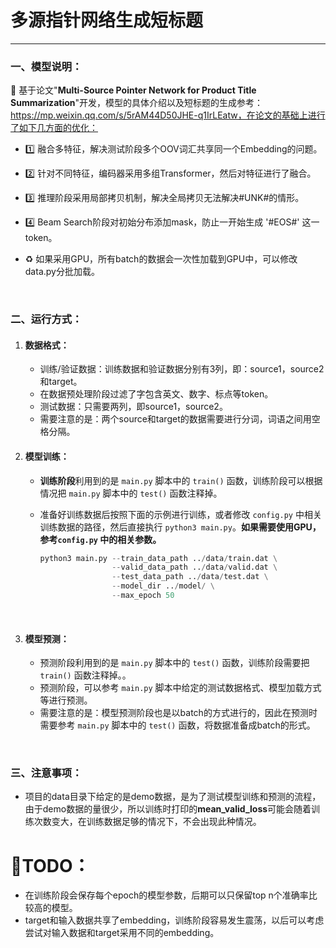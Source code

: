 # 多源指针网络生成短标题

------



### 一、模型说明：

:pray: 基于论文"**Multi-Source Pointer Network for Product Title Summarization**"开发，模型的具体介绍以及短标题的生成参考： https://mp.weixin.qq.com/s/5rAM44D50JHE-q1IrLEatw，在论文的基础上进行了如下几方面的优化：

- :one: 融合多特征，解决测试阶段多个OOV词汇共享同一个Embedding的问题。

- :two: 针对不同特征，编码器采用多组Transformer，然后对特征进行了融合。

- :three: 推理阶段采用局部拷贝机制，解决全局拷贝无法解决#UNK#的情形。

- :four: Beam Search阶段对初始分布添加mask，防止一开始生成 '#EOS#' 这一token。

- :recycle: 如果采用GPU，所有batch的数据会一次性加载到GPU中，可以修改data.py分批加载。

  ​



### 二、运行方式：

1. #### 数据格式：

   - 训练/验证数据：训练数据和验证数据分别有3列，即：source1，source2和target。
   - 在数据预处理阶段过滤了字包含英文、数字、标点等token。
   - 测试数据：只需要两列，即source1，source2。
   - 需要注意的是：两个source和target的数据需要进行分词，词语之间用空格分隔。

2. #### 模型训练：

   - **训练阶段**利用到的是 `main.py` 脚本中的 `train()` 函数，训练阶段可以根据情况把 `main.py` 脚本中的 `test()` 函数注释掉。

   - 准备好训练数据后按照下面的示例进行训练，或者修改 `config.py` 中相关训练数据的路径，然后直接执行 `python3 main.py`。**如果需要使用GPU，参考`config.py` 中的相关参数。**

     ```python
     python3 main.py --train_data_path ../data/train.dat \
                     --valid_data_path ../data/valid.dat \
                     --test_data_path ../data/test.dat \
                     --model_dir ../model/ \
                     --max_epoch 50
     ```

     ​

3. #### 模型预测：

   - 预测阶段利用到的是 `main.py` 脚本中的 `test()` 函数，训练阶段需要把 `train()` 函数注释掉。。
   - 预测阶段，可以参考 `main.py` 脚本中给定的测试数据格式、模型加载方式等进行预测。
   - 需要注意的是：模型预测阶段也是以batch的方式进行的，因此在预测时需要参考 `main.py` 脚本中的 `test()` 函数，将数据准备成batch的形式。

   ​

### 三、注意事项：

- 项目的data目录下给定的是demo数据，是为了测试模型训练和预测的流程，由于demo数据的量很少，所以训练时打印的**mean_valid_loss**可能会随着训练次数变大，在训练数据足够的情况下，不会出现此种情况。




# 🚩TODO：

- 在训练阶段会保存每个epoch的模型参数，后期可以只保留top n个准确率比较高的模型。
- target和输入数据共享了embedding，训练阶段容易发生震荡，以后可以考虑尝试对输入数据和target采用不同的embedding。

